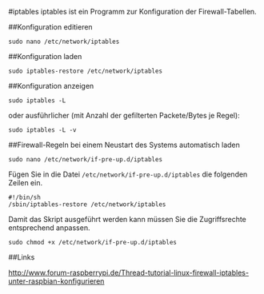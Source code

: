 #iptables
iptables ist ein Programm zur Konfiguration der Firewall-Tabellen.

##Konfiguration editieren

    sudo nano /etc/network/iptables
  
##Konfiguration laden

    sudo iptables-restore /etc/network/iptables
    
##Konfiguration anzeigen

    sudo iptables -L

oder ausführlicher (mit Anzahl der gefilterten Packete/Bytes je Regel):

    sudo iptables -L -v


##Firewall-Regeln bei einem Neustart des Systems automatisch laden

    sudo nano /etc/network/if-pre-up.d/iptables

Fügen Sie in die Datei `/etc/network/if-pre-up.d/iptables` die folgenden Zeilen ein.

    #!/bin/sh
    /sbin/iptables-restore /etc/network/iptables

Damit das Skript ausgeführt werden kann müssen Sie die Zugriffsrechte entsprechend anpassen.

    sudo chmod +x /etc/network/if-pre-up.d/iptables

    
##Links

http://www.forum-raspberrypi.de/Thread-tutorial-linux-firewall-iptables-unter-raspbian-konfigurieren
